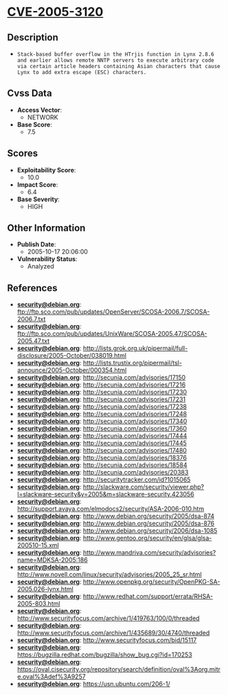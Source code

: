 
# [CVE-2005-3120](https://cve.mitre.org/cgi-bin/cvename.cgi?name=CVE-2005-3120)

## Description

- `Stack-based buffer overflow in the HTrjis function in Lynx 2.8.6 and earlier allows remote NNTP servers to execute arbitrary code via certain article headers containing Asian characters that cause Lynx to add extra escape (ESC) characters.`

## Cvss Data

- **Access Vector**:
  - NETWORK
- **Base Score**:
  - 7.5

## Scores

- **Exploitability Score**:
  - 10.0
- **Impact Score**:
  - 6.4
- **Base Severity**:
  - HIGH

## Other Information

- **Publish Date**:
  - 2005-10-17 20:06:00
- **Vulnerability Status**:
  - Analyzed

## References

- **security@debian.org**: ftp://ftp.sco.com/pub/updates/OpenServer/SCOSA-2006.7/SCOSA-2006.7.txt
- **security@debian.org**: ftp://ftp.sco.com/pub/updates/UnixWare/SCOSA-2005.47/SCOSA-2005.47.txt
- **security@debian.org**: http://lists.grok.org.uk/pipermail/full-disclosure/2005-October/038019.html
- **security@debian.org**: http://lists.trustix.org/pipermail/tsl-announce/2005-October/000354.html
- **security@debian.org**: http://secunia.com/advisories/17150
- **security@debian.org**: http://secunia.com/advisories/17216
- **security@debian.org**: http://secunia.com/advisories/17230
- **security@debian.org**: http://secunia.com/advisories/17231
- **security@debian.org**: http://secunia.com/advisories/17238
- **security@debian.org**: http://secunia.com/advisories/17248
- **security@debian.org**: http://secunia.com/advisories/17340
- **security@debian.org**: http://secunia.com/advisories/17360
- **security@debian.org**: http://secunia.com/advisories/17444
- **security@debian.org**: http://secunia.com/advisories/17445
- **security@debian.org**: http://secunia.com/advisories/17480
- **security@debian.org**: http://secunia.com/advisories/18376
- **security@debian.org**: http://secunia.com/advisories/18584
- **security@debian.org**: http://secunia.com/advisories/20383
- **security@debian.org**: http://securitytracker.com/id?1015065
- **security@debian.org**: http://slackware.com/security/viewer.php?l=slackware-security&y=2005&m=slackware-security.423056
- **security@debian.org**: http://support.avaya.com/elmodocs2/security/ASA-2006-010.htm
- **security@debian.org**: http://www.debian.org/security/2005/dsa-874
- **security@debian.org**: http://www.debian.org/security/2005/dsa-876
- **security@debian.org**: http://www.debian.org/security/2006/dsa-1085
- **security@debian.org**: http://www.gentoo.org/security/en/glsa/glsa-200510-15.xml
- **security@debian.org**: http://www.mandriva.com/security/advisories?name=MDKSA-2005:186
- **security@debian.org**: http://www.novell.com/linux/security/advisories/2005_25_sr.html
- **security@debian.org**: http://www.openpkg.org/security/OpenPKG-SA-2005.026-lynx.html
- **security@debian.org**: http://www.redhat.com/support/errata/RHSA-2005-803.html
- **security@debian.org**: http://www.securityfocus.com/archive/1/419763/100/0/threaded
- **security@debian.org**: http://www.securityfocus.com/archive/1/435689/30/4740/threaded
- **security@debian.org**: http://www.securityfocus.com/bid/15117
- **security@debian.org**: https://bugzilla.redhat.com/bugzilla/show_bug.cgi?id=170253
- **security@debian.org**: https://oval.cisecurity.org/repository/search/definition/oval%3Aorg.mitre.oval%3Adef%3A9257
- **security@debian.org**: https://usn.ubuntu.com/206-1/
